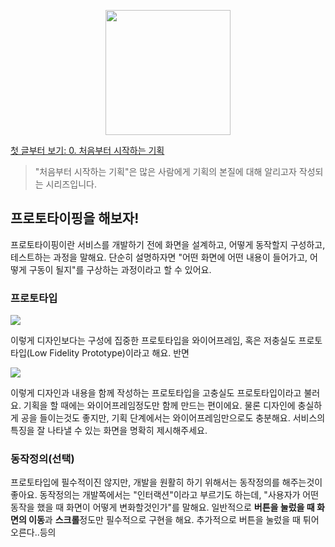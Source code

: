 <p align="center"><img src="https://i.imgur.com/wUFdbUb.png" width="200px"></p>

[첫 글부터 보기: 0. 처음부터 시작하는 기획](./)
> "처음부터 시작하는 기획"은  많은 사람에게 기획의 본질에 대해 알리고자 작성되는 시리즈입니다.

## 프로토타이핑을 해보자!
프로토타이핑이란 서비스를 개발하기 전에 화면을 설계하고, 어떻게 동작할지 구성하고, 테스트하는 과정을 말해요. 단순히 설명하자면 "어떤 화면에 어떤 내용이 들어가고, 어떻게 구동이 될지"를 구상하는 과정이라고 할 수 있어요. 

### 프로토타입
![](https://i.imgur.com/CJSNpql.png)

이렇게 디자인보다는 구성에 집중한 프로토타입을 와이어프레임, 혹은 저충실도 프로토타입(Low Fidelity Prototype)이라고 해요. 반면 

![](https://i.imgur.com/dPKggnE.png)

이렇게 디자인과 내용을 함께 작성하는 프로토타입을 고충실도 프로토타입이라고 불러요. 기획을 할 때에는 와이어프레임정도만 함께 만드는 편이에요. 물론 디자인에 충실하게 공을 들이는것도 좋지만, 기획 단계에서는 와이어프레임만으로도 충분해요. 서비스의 특징을 잘 나타낼 수 있는 화면을 명확히 제시해주세요.

### 동작정의(선택)
프로토타입에 필수적이진 않지만, 개발을 원활히 하기 위해서는 동작정의를 해주는것이 좋아요. 동작정의는 개발쪽에서는 "인터랙션"이라고 부르기도 하는데, "사용자가 어떤 동작을 했을 때 화면이 어떻게 변화할것인가"를 말해요. 일반적으로 **버튼을 눌렀을 때 화면의 이동**과 **스크롤**정도만 필수적으로 구현을 해요. 추가적으로 버튼을 눌렀을 때 튀어오른다..등의 
<!--stackedit_data:
eyJoaXN0b3J5IjpbNzgyMDIxODA0LDM3NTgzNjI1NiwxMDg1MD
I3MTg4LDg4NTI0OTk0OCwxNzYyNzk0ODc4LDYxODA1MTEzNiwz
NTI5ODk3MCwtODgyNTI1MzMyLC0yMDg4NzQ2NjEyXX0=
-->